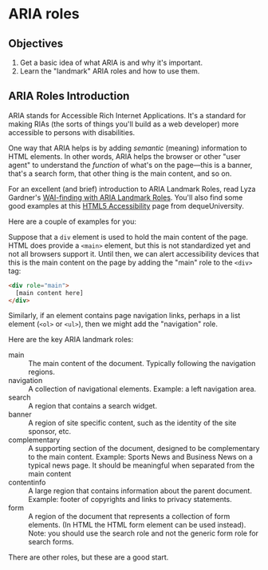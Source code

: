 # ARIA roles

## Objectives

1. Get a basic idea of what ARIA is and why it's important.
2. Learn the "landmark" ARIA roles and how to use them.

## ARIA Roles Introduction

ARIA stands for Accessible Rich Internet Applications. It's a standard for making RIAs (the sorts of things you'll build as a web developer) more accessible to persons with disabilities.

One way that ARIA helps is by adding *semantic* (meaning) information to HTML elements. In other words, ARIA helps the browser or other "user agent" to understand the *function* of what's on the page&mdash;this is a banner, that's a search form, that other thing is the main content, and so on.

For an excellent (and brief) introduction to ARIA Landmark Roles, read Lyza Gardner's [WAI-finding with ARIA Landmark Roles](http://alistapart.com/column/wai-finding-with-aria-landmark-roles). You'll also find some good examples at this [HTML5 Accessibility](https://dequeuniversity.com/assets/html/jquery-summit/html5/slides/landmarks.html) page from dequeUniversity.

Here are a couple of examples for you:

Suppose that a `div` element is used to hold the main content of the page. HTML does provide a `<main>` element, but this is not standardized yet and not all browsers support it. Until then, we can alert accessibility devices that this is the main content on the page by adding the "main" role to the `<div>` tag:

```html
<div role="main">
  [main content here]
</div>
```

Similarly, if an element contains page navigation links, perhaps in a list element (`<ol>` or `<ul>`), then we might add the "navigation" role.

Here are the key ARIA landmark roles:

<dl>
  <dt>main</dt>
  <dd>
    The main content of the document. Typically following the navigation regions.
  </dd>
  <dt>navigation</dt>
  <dd>
    A collection of navigational elements.  Example: a left navigation area.
  </dd>
  <dt>search</dt>
  <dd>
    A region that contains a search widget.
  </dd>
  <dt>banner</dt>
  <dd>
    A region of site specific content, such as the identity of the site sponsor, etc.
  </dd>
  <dt>complementary</dt>
  <dd>
    A supporting section of the document, designed to be complementary to the main content. Example: Sports News and Business News on a typical news page. It should be meaningful when separated from the main content
  </dd>
  <dt>contentinfo</dt>
  <dd>
    A large region that contains information about the parent document. Example: footer of copyrights and links to privacy statements.
  </dd>
  <dt>form</dt>
  <dd>
    A region of the document that represents a collection of form elements. (In  HTML the HTML form element  can be used instead). Note: you should use the search role and not the generic form role for search forms.
  </dd>
</dl>

There are other roles, but these are a good start.

